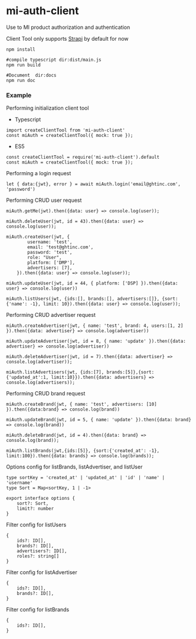 # mi-auth-client
Use to MI product authorization and authentication  

Client Tool only supports [Strapi]("https://strapi.io/") by default for now
```
npm install

#compile typescript dir:dist/main.js
npm run build

#Document  dir:docs
npm run doc
```

### Example
Performing initialization client tool
- Typescript
```+=typescript
import createClientTool from 'mi-auth-client'
const miAuth = createClientTool({ mock: true });
```
- ES5
```+=javascript
const createClientTool = require('mi-auth-client').default
const miAuth = createClientTool({ mock: true });
```
Performing a login request
```+=javascript
let { data:{jwt}, error } = await miAuth.login('email@ghtinc.com', 'password')
```
Performing CRUD user request
```+=javascript
miAuth.getMe(jwt).then({data: user} => console.log(user));

miAuth.deleteUser(jwt, id = 43).then({data: user} => console.log(user));

miAuth.createUser(jwt, {
        username: 'test',
        email: 'test@ghtinc.com',
        password: 'test',
        role: "User",
        platform: ['DMP'],
        advertisers: [7],
    }).then({data: user} => console.log(user));

miAuth.updateUser(jwt, id = 44, { platform: ['DSP] }).then({data: user} => console.log(user))

miAuth.listUsers(jwt, {ids:[], brands:[], advertisers:[]}, {sort:{'name': -1}, limit: 10}).then({data: user} => console.log(user));
```

Performing CRUD advertiser request
```+=javascript
miAuth.createAdvertiser(jwt, { name: 'test', brand: 4, users:[1, 2] }).then({data: advertiser} => console.log(advertiser))

miAuth.updateAdvertiser(jwt, id = 8, { name: 'update' }).then({data: advertiser} => console.log(advertiser))

miAuth.deleteAdvertiser(jwt, id = 7).then({data: advertiser} => console.log(advertiser));

miAuth.listAdvertisers(jwt, {ids:[7], brands:[5]},{sort:{'updated_at':1, limit:10}}).then({data: advertisers} => console.log(advertisers));
```

Performing CRUD brand request
```+=javascript
miAuth.createBrand(jwt, { name: 'test', advertisers: [10] }).then({data:brand} => console.log(brand))

miAuth.updateBrand(jwt, id = 5, { name: 'update' }).then({data: brand} => console.log(brand))

miAuth.deleteBrand(jwt, id = 4).then({data: brand} => console.log(brand));

miAuth.listBrands(jwt,{ids:[5]}, {sort:{'created_at': -1}, limit:100}).then({data: brands} => console.log(brands));
```

Options config for listBrands, listAdvertiser, and listUser
```+=javascript
type sortKey = 'created_at' | 'updated_at' | 'id' | 'name' | 'username'
type Sort = Map<sortKey, 1 | -1>

export interface options {
    sort?: Sort,
    limit?: number
}
```

Filter config for listUsers
```+=js
{
    ids?: ID[],
    brands?: ID[],
    advertisers?: ID[],
    roles?: string[]
}
```

Filter config for listAdvertiser
```+=js
{
    ids?: ID[],
    brands?: ID[],
}
```
Filter config for listBrands
```+=js
{
    ids?: ID[],
}
```